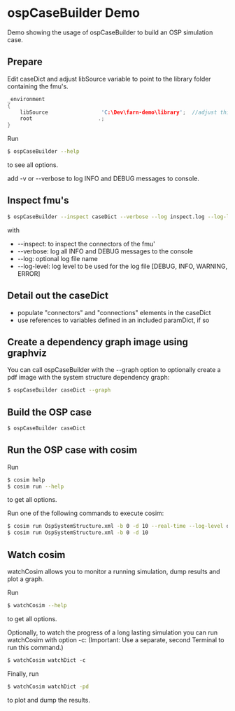 #  ospCaseBuilder Demo

Demo showing the usage of ospCaseBuilder to build an OSP simulation case.

## Prepare

Edit caseDict and adjust libSource variable to point to the library folder containing the fmu's.

~~~cpp
_environment
{
    libSource                 'C:\Dev\farn-demo\library';  //adjust this path to point to the library folder containing the fmu's
    root                     .;
}
~~~

Run

~~~sh
$ ospCaseBuilder --help
~~~

to see all options.

add -v or --verbose to log INFO and DEBUG messages to console.


## Inspect fmu's

~~~sh
$ ospCaseBuilder --inspect caseDict --verbose --log inspect.log --log-level INFO
~~~

with
* --inspect: to inspect the connectors of the fmu'
* --verbose: log all INFO and DEBUG messages to the console
* --log: optional log file name
* --log-level: log level to be used for the log file [DEBUG, INFO, WARNING, ERROR]


## Detail out the caseDict
* populate "connectors" and "connections" elements in the caseDict
* use references to variables defined in an included paramDict, if so


## Create a dependency graph image using graphviz

You can call ospCaseBuilder with the --graph option to optionally create a pdf image with the system structure dependency graph:

~~~sh
$ ospCaseBuilder caseDict --graph
~~~


## Build the OSP case

~~~sh
$ ospCaseBuilder caseDict
~~~


## Run the OSP case with cosim

Run

~~~sh
$ cosim help
$ cosim run --help
~~~

to get all options.

Run one of the following commands to execute cosim:

~~~sh
$ cosim run OspSystemStructure.xml -b 0 -d 10 --real-time --log-level debug
$ cosim run OspSystemStructure.xml -b 0 -d 10
~~~


## Watch cosim

watchCosim allows you to monitor a running simulation, dump results and plot a graph.

Run

~~~sh
$ watchCosim --help
~~~

to get all options.

Optionally, to watch the progress of a long lasting simulation you can run watchCosim with option -c:
(Important: Use a separate, second Terminal to run this command.)

~~~ps
$ watchCosim watchDict -c
~~~

Finally, run

~~~sh
$ watchCosim watchDict -pd
~~~

to plot and dump the results.